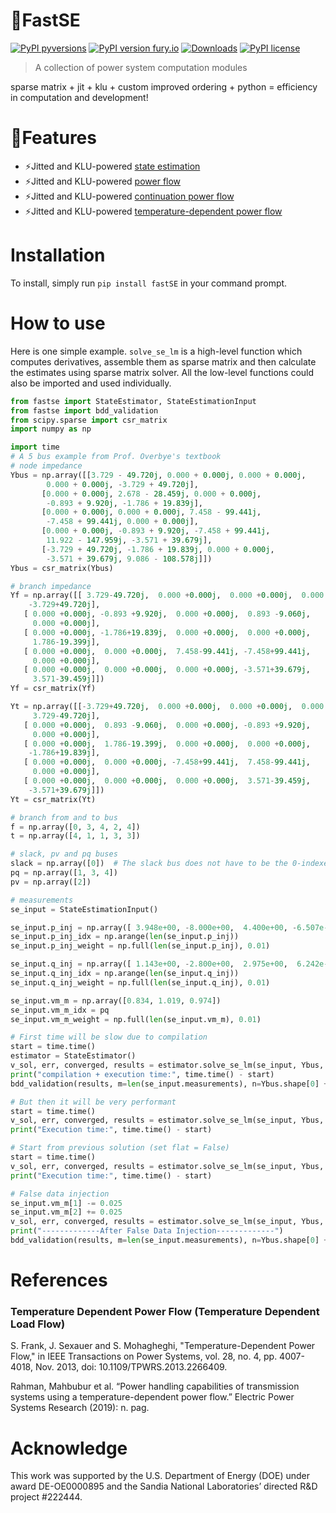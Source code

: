 # 🚀FastSE
[![PyPI pyversions](https://img.shields.io/pypi/pyversions/fastSE.svg)](https://pypi.python.org/pypi/fastSE/)
[![PyPI version fury.io](https://badge.fury.io/py/fastSE.svg)](https://pypi.python.org/pypi/fastSE/)
[![Downloads](https://pepy.tech/badge/fastse)](https://pepy.tech/project/fastse)
[![PyPI license](https://img.shields.io/pypi/l/fastSE.svg)](https://pypi.python.org/pypi/fastSE/)



> A collection of power system computation modules

sparse matrix + jit + klu + custom improved ordering + python
= efficiency in computation and development!

# 🌟Features

* ⚡Jitted and KLU-powered [state estimation](https://github.com/mzy2240/fastSE/blob/master/fastse/se.py)
* ⚡Jitted and KLU-powered [power flow](https://github.com/mzy2240/fastSE/blob/master/fastse/pf.py)
* ⚡Jitted and KLU-powered [continuation power flow](https://github.com/mzy2240/fastSE/blob/master/fastse/cpf.py)
* ⚡Jitted and KLU-powered [temperature-dependent power flow](https://github.com/mzy2240/fastSE/blob/master/fastse/tdpf.py)

# Installation

To install, simply run `pip install fastSE` in your command prompt.

# How to use

Here is one simple example. `solve_se_lm` is a high-level function which
computes derivatives, assemble them as sparse matrix and then calculate the 
estimates using sparse matrix solver. All the low-level functions could also
be imported and used individually.

```python
from fastse import StateEstimator, StateEstimationInput
from fastse import bdd_validation
from scipy.sparse import csr_matrix
import numpy as np

import time
# A 5 bus example from Prof. Overbye's textbook
# node impedance
Ybus = np.array([[3.729 - 49.720j, 0.000 + 0.000j, 0.000 + 0.000j,
        0.000 + 0.000j, -3.729 + 49.720j],
       [0.000 + 0.000j, 2.678 - 28.459j, 0.000 + 0.000j,
        -0.893 + 9.920j, -1.786 + 19.839j],
       [0.000 + 0.000j, 0.000 + 0.000j, 7.458 - 99.441j,
        -7.458 + 99.441j, 0.000 + 0.000j],
       [0.000 + 0.000j, -0.893 + 9.920j, -7.458 + 99.441j,
        11.922 - 147.959j, -3.571 + 39.679j],
       [-3.729 + 49.720j, -1.786 + 19.839j, 0.000 + 0.000j,
        -3.571 + 39.679j, 9.086 - 108.578j]])
Ybus = csr_matrix(Ybus)

# branch impedance
Yf = np.array([[ 3.729-49.720j,  0.000 +0.000j,  0.000 +0.000j,  0.000 +0.000j,
    -3.729+49.720j],
   [ 0.000 +0.000j, -0.893 +9.920j,  0.000 +0.000j,  0.893 -9.060j,
     0.000 +0.000j],
   [ 0.000 +0.000j, -1.786+19.839j,  0.000 +0.000j,  0.000 +0.000j,
     1.786-19.399j],
   [ 0.000 +0.000j,  0.000 +0.000j,  7.458-99.441j, -7.458+99.441j,
     0.000 +0.000j],
   [ 0.000 +0.000j,  0.000 +0.000j,  0.000 +0.000j, -3.571+39.679j,
     3.571-39.459j]])
Yf = csr_matrix(Yf)

Yt = np.array([[-3.729+49.720j,  0.000 +0.000j,  0.000 +0.000j,  0.000 +0.000j,
     3.729-49.720j],
   [ 0.000 +0.000j,  0.893 -9.060j,  0.000 +0.000j, -0.893 +9.920j,
     0.000 +0.000j],
   [ 0.000 +0.000j,  1.786-19.399j,  0.000 +0.000j,  0.000 +0.000j,
    -1.786+19.839j],
   [ 0.000 +0.000j,  0.000 +0.000j, -7.458+99.441j,  7.458-99.441j,
     0.000 +0.000j],
   [ 0.000 +0.000j,  0.000 +0.000j,  0.000 +0.000j,  3.571-39.459j,
    -3.571+39.679j]])
Yt = csr_matrix(Yt)

# branch from and to bus
f = np.array([0, 3, 4, 2, 4])
t = np.array([4, 1, 1, 3, 3])

# slack, pv and pq buses
slack = np.array([0])  # The slack bus does not have to be the 0-indexed bus
pq = np.array([1, 3, 4])
pv = np.array([2])

# measurements
se_input = StateEstimationInput()

se_input.p_inj = np.array([ 3.948e+00, -8.000e+00,  4.400e+00, -6.507e-06, -1.407e-05])
se_input.p_inj_idx = np.arange(len(se_input.p_inj))
se_input.p_inj_weight = np.full(len(se_input.p_inj), 0.01)

se_input.q_inj = np.array([ 1.143e+00, -2.800e+00,  2.975e+00,  6.242e-07,  1.957e-06])
se_input.q_inj_idx = np.arange(len(se_input.q_inj))
se_input.q_inj_weight = np.full(len(se_input.q_inj), 0.01)

se_input.vm_m = np.array([0.834, 1.019, 0.974])
se_input.vm_m_idx = pq
se_input.vm_m_weight = np.full(len(se_input.vm_m), 0.01)

# First time will be slow due to compilation
start = time.time()
estimator = StateEstimator()
v_sol, err, converged, results = estimator.solve_se_lm(se_input, Ybus, Yf, Yt, f, t, slack, pq, pv, flat=True)
print("compilation + execution time:", time.time() - start)
bdd_validation(results, m=len(se_input.measurements), n=Ybus.shape[0] + len(pq) + len(pv))

# But then it will be very performant
start = time.time()
v_sol, err, converged, results = estimator.solve_se_lm(se_input, Ybus, Yf, Yt, f, t, slack, pq, pv, flat=True)
print("Execution time:", time.time() - start)

# Start from previous solution (set flat = False)
start = time.time()
v_sol, err, converged, results = estimator.solve_se_lm(se_input, Ybus, Yf, Yt, f, t, slack, pq, pv, flat=False)
print("Execution time:", time.time() - start)

# False data injection
se_input.vm_m[1] -= 0.025
se_input.vm_m[2] += 0.025
v_sol, err, converged, results = estimator.solve_se_lm(se_input, Ybus, Yf, Yt, f, t, slack, pq, pv)
print("-------------After False Data Injection-------------")
bdd_validation(results, m=len(se_input.measurements), n=Ybus.shape[0] + len(pq) + len(pv))

```

# References

### Temperature Dependent Power Flow (Temperature Dependent Load Flow)

S. Frank, J. Sexauer and S. Mohagheghi, "Temperature-Dependent Power Flow," in IEEE Transactions on Power Systems, vol. 28, no. 4, pp. 4007-4018, Nov. 2013, doi: 10.1109/TPWRS.2013.2266409.

Rahman, Mahbubur et al. “Power handling capabilities of transmission systems using a temperature-dependent power flow.” Electric Power Systems Research (2019): n. pag.

# Acknowledge

This work was supported by the U.S. Department of Energy (DOE) under award DE-OE0000895 and the Sandia National Laboratories’ directed R&D project #222444.
